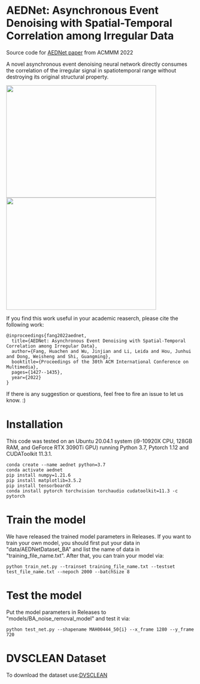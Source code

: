 # AEDNet: Asynchronous Event Denoising with Spatial-Temporal Correlation among Irregular Data
Source code for [AEDNet paper](https://dl.acm.org/doi/10.1145/3503161.3548048) from ACMMM 2022

A novel asynchronous event denoising neural network directly consumes the correlation of the irregular signal in spatiotemporal range without destroying its original structural property.

<img src="https://github.com/Fanghuachen/AEDNet/blob/AEDNet/pic/gif%20.gif" width="400" height="300"> <img src="https://github.com/Fanghuachen/AEDNet/blob/main/pic/gif1.gif" width="400" height="300"> 

If you find this work useful in your academic reaserch, please cite the following work:
```
@inproceedings{fang2022aednet,
  title={AEDNet: Asynchronous Event Denoising with Spatial-Temporal Correlation among Irregular Data},
  author={Fang, Huachen and Wu, Jinjian and Li, Leida and Hou, Junhui and Dong, Weisheng and Shi, Guangming},
  booktitle={Proceedings of the 30th ACM International Conference on Multimedia},
  pages={1427--1435},
  year={2022}
}
```

If there is any suggestion or questions, feel free to fire an issue to let us know. :)

# Installation

This code was tested on an Ubuntu 20.04.1 system (i9-10920X CPU, 128GB RAM, and GeForce RTX 3090Ti GPU) running Python 3.7, Pytorch 1.12 and CUDAToolkit 11.3.1.
```
conda create --name aednet python=3.7
conda activate aednet
pip install numpy=1.21.6
pip install matplotlib=3.5.2
pip install tensorboardX
conda install pytorch torchvision torchaudio cudatoolkit=11.3 -c pytorch
```

# Train the model
We have released the trained model parameters in Releases. If you want to train your own model, you should first put your data in "data/AEDNetDataset_BA" and list the name of data in "training_file_name.txt". After that, you can train your model via:
```
python train_net.py --trainset training_file_name.txt --testset test_file_name.txt --nepoch 2000 --batchSize 8
```

# Test the model
Put the model parameters in Releases to "models/BA_noise_removal_model" and test it via:
```
python test_net.py --shapename MAH00444_50{i} --x_frame 1280 --y_frame 720
```

# DVSCLEAN Dataset
To download the dataset use:[DVSCLEAN](https://drive.google.com/file/d/14FJD-kf9NA-bdWVWHK35ewLiLVdBnNSq/view?usp=share_link)



